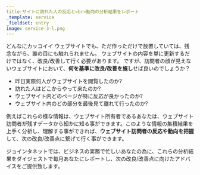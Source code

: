 ```yaml
---
title:サイトに訪れた人の反応と<br>動向の分析結果をレポート
_template: service
_fieldset: entry
image: service-3-l.png
---
```

どんなにカッコイイ ウェブサイトでも、ただ作っただけで放置していては、残念ながら、誰の目にも触れられません。
ウェブサイトの内容を単に更新するだけではなく、改良/改善して行く必要があります。
ですが、訪問者の顔が見えないウェブサイトにおいて、**何を基準に改良/改善を施し**せば良いのでしょうか？

- 昨日実際何人がウェブサイトを閲覧したのか?
- 訪れた人はどこからやって来たのか?
- ウェブサイト内どのページが特に反応が良かったのか?
- ウェブサイト内のどの部分を最後見て離れて行ったのか?

例えばこれらの様な情報は、ウェブサイト所有者であるあなたは、ウェブサイト訪問者が残すデータから細かに知る事ができます。このような情報の集積結果を上手く分析し、理解する事ができれば、**ウェブサイト訪問者の反応や動向を把握**して、次の改良/改善点に繋げて行く事ができます。


ジョインタネットでは、ビジネスの実務で忙しいあなたの為に、これらの分析結果をダイジェストで毎月あなたにレポートし、次の改良/改善点に向けたアドバイスをご提供致します。
